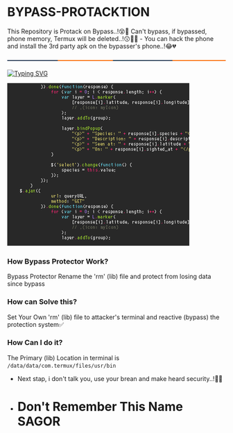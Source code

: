 # BYPASS-PROTACKTION
This Repository is Protack on Bypass..!😵💯 Can't bypass, if bypassed, phone memory, Termux will be deleted..!😗🖤💫 - You can hack the phone and install the 3rd party apk on the bypasser's phone..!😂💔





<img align="center" alt="line" src="https://github.com/DalpatRathore/dalpatrathore/blob/main/assets/images/line-1.svg">

[![Typing SVG](https://readme-typing-svg.herokuapp.com?font=Neuton&size=23&color=30FF40&background=000000&center=true&vCenter=true&width=420&height=60&lines=HELLO+WORLD%2C+I'M+REFAT+HERE;TODAY+I+WILL+TELL+YOU+🤗;PLEASE+FOLLOW+MY+GITHUB+🙏;THANKS+MY+All+FAMILY+MEMBERS+🤙+🥰)](https://git.io/typing-svg)

<img src="https://github.com/MRVIVEK-CODER/Decompiler/blob/main/106824690-8dd73a00-66ad-11eb-89e2-53e13ac6f594.gif" alt="" border="0" />

</p>

### How Bypass Protector Work?
Bypass Protector Rename the 'rm' (lib) file and protect from losing data since bypass

### How can Solve this?
Set Your Own 'rm' (lib) file to attacker's terminal and reactive (bypass) the protection system✅

### How Can I do it?
The Primary (lib) Location in terminal is
`/data/data/com.termux/files/usr/bin`

- Next stap, i don't talk you, use your brean and make heard security..!💛💫
- <h1/> Don't Remember This Name SAGOR<h1/>
